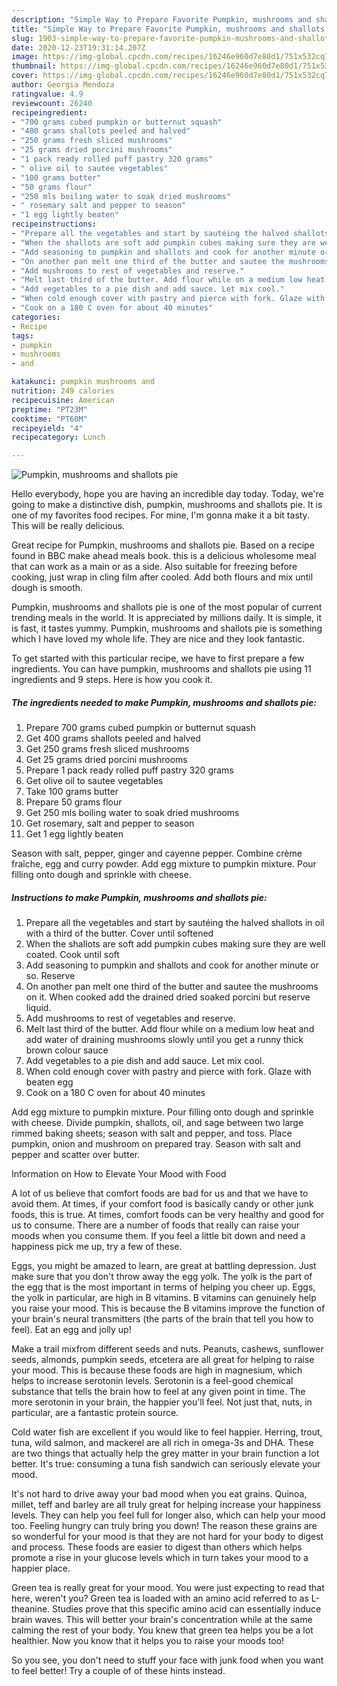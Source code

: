 ```yaml
---
description: "Simple Way to Prepare Favorite Pumpkin, mushrooms and shallots pie"
title: "Simple Way to Prepare Favorite Pumpkin, mushrooms and shallots pie"
slug: 1903-simple-way-to-prepare-favorite-pumpkin-mushrooms-and-shallots-pie
date: 2020-12-23T19:31:14.207Z
image: https://img-global.cpcdn.com/recipes/16246e960d7e80d1/751x532cq70/pumpkin-mushrooms-and-shallots-pie-recipe-main-photo.jpg
thumbnail: https://img-global.cpcdn.com/recipes/16246e960d7e80d1/751x532cq70/pumpkin-mushrooms-and-shallots-pie-recipe-main-photo.jpg
cover: https://img-global.cpcdn.com/recipes/16246e960d7e80d1/751x532cq70/pumpkin-mushrooms-and-shallots-pie-recipe-main-photo.jpg
author: Georgia Mendoza
ratingvalue: 4.9
reviewcount: 26240
recipeingredient:
- "700 grams cubed pumpkin or butternut squash"
- "400 grams shallots peeled and halved"
- "250 grams fresh sliced mushrooms"
- "25 grams dried porcini mushrooms"
- "1 pack ready rolled puff pastry 320 grams"
- " olive oil to sautee vegetables"
- "100 grams butter"
- "50 grams flour"
- "250 mls boiling water to soak dried mushrooms"
- " rosemary salt and pepper to season"
- "1 egg lightly beaten"
recipeinstructions:
- "Prepare all the vegetables and start by sautéing the halved shallots in oil with a third of the butter. Cover until softened"
- "When the shallots are soft add pumpkin cubes making sure they are well coated. Cook until soft"
- "Add seasoning to pumpkin and shallots and cook for another minute or so. Reserve"
- "On another pan melt one third of the butter and sautee the mushrooms on it. When cooked add the drained dried soaked porcini but reserve liquid."
- "Add mushrooms to rest of vegetables and reserve."
- "Melt last third of the butter. Add flour while on a medium low heat and add water of draining mushrooms slowly until you get a runny thick brown colour sauce"
- "Add vegetables to a pie dish and add sauce. Let mix cool."
- "When cold enough cover with pastry and pierce with fork. Glaze with beaten egg"
- "Cook on a 180 C oven for about 40 minutes"
categories:
- Recipe
tags:
- pumpkin
- mushrooms
- and

katakunci: pumpkin mushrooms and 
nutrition: 249 calories
recipecuisine: American
preptime: "PT23M"
cooktime: "PT60M"
recipeyield: "4"
recipecategory: Lunch

---
```



![Pumpkin, mushrooms and shallots pie](https://img-global.cpcdn.com/recipes/16246e960d7e80d1/751x532cq70/pumpkin-mushrooms-and-shallots-pie-recipe-main-photo.jpg)

Hello everybody, hope you are having an incredible day today. Today, we're going to make a distinctive dish, pumpkin, mushrooms and shallots pie. It is one of my favorites food recipes. For mine, I'm gonna make it a bit tasty. This will be really delicious.

Great recipe for Pumpkin, mushrooms and shallots pie. Based on a recipe found in BBC make ahead meals book. this is a delicious wholesome meal that can work as a main or as a side. Also suitable for freezing before cooking, just wrap in cling film after cooled. Add both flours and mix until dough is smooth.

Pumpkin, mushrooms and shallots pie is one of the most popular of current trending meals in the world. It is appreciated by millions daily. It is simple, it is fast, it tastes yummy. Pumpkin, mushrooms and shallots pie is something which I have loved my whole life. They are nice and they look fantastic.


To get started with this particular recipe, we have to first prepare a few ingredients. You can have pumpkin, mushrooms and shallots pie using 11 ingredients and 9 steps. Here is how you cook it.

<!--inarticleads1-->

##### The ingredients needed to make Pumpkin, mushrooms and shallots pie:

1. Prepare 700 grams cubed pumpkin or butternut squash
1. Get 400 grams shallots peeled and halved
1. Get 250 grams fresh sliced mushrooms
1. Get 25 grams dried porcini mushrooms
1. Prepare 1 pack ready rolled puff pastry 320 grams
1. Get  olive oil to sautee vegetables
1. Take 100 grams butter
1. Prepare 50 grams flour
1. Get 250 mls boiling water to soak dried mushrooms
1. Get  rosemary, salt and pepper to season
1. Get 1 egg lightly beaten


Season with salt, pepper, ginger and cayenne pepper. Combine crème fraîche, egg and curry powder. Add egg mixture to pumpkin mixture. Pour filling onto dough and sprinkle with cheese. 

<!--inarticleads2-->

##### Instructions to make Pumpkin, mushrooms and shallots pie:

1. Prepare all the vegetables and start by sautéing the halved shallots in oil with a third of the butter. Cover until softened
1. When the shallots are soft add pumpkin cubes making sure they are well coated. Cook until soft
1. Add seasoning to pumpkin and shallots and cook for another minute or so. Reserve
1. On another pan melt one third of the butter and sautee the mushrooms on it. When cooked add the drained dried soaked porcini but reserve liquid.
1. Add mushrooms to rest of vegetables and reserve.
1. Melt last third of the butter. Add flour while on a medium low heat and add water of draining mushrooms slowly until you get a runny thick brown colour sauce
1. Add vegetables to a pie dish and add sauce. Let mix cool.
1. When cold enough cover with pastry and pierce with fork. Glaze with beaten egg
1. Cook on a 180 C oven for about 40 minutes


Add egg mixture to pumpkin mixture. Pour filling onto dough and sprinkle with cheese. Divide pumpkin, shallots, oil, and sage between two large rimmed baking sheets; season with salt and pepper, and toss. Place pumpkin, onion and mushroom on prepared tray. Season with salt and pepper and scatter over butter. 

Information on How to Elevate Your Mood with Food


A lot of us believe that comfort foods are bad for us and that we have to avoid them. At times, if your comfort food is basically candy or other junk foods, this is true. At times, comfort foods can be very healthy and good for us to consume. There are a number of foods that really can raise your moods when you consume them. If you feel a little bit down and need a happiness pick me up, try a few of these.

Eggs, you might be amazed to learn, are great at battling depression. Just make sure that you don't throw away the egg yolk. The yolk is the part of the egg that is the most important in terms of helping you cheer up. Eggs, the yolk in particular, are high in B vitamins. B vitamins can genuinely help you raise your mood. This is because the B vitamins improve the function of your brain's neural transmitters (the parts of the brain that tell you how to feel). Eat an egg and jolly up!

Make a trail mixfrom different seeds and nuts. Peanuts, cashews, sunflower seeds, almonds, pumpkin seeds, etcetera are all great for helping to raise your mood. This is because these foods are high in magnesium, which helps to increase serotonin levels. Serotonin is a feel-good chemical substance that tells the brain how to feel at any given point in time. The more serotonin in your brain, the happier you'll feel. Not just that, nuts, in particular, are a fantastic protein source.

Cold water fish are excellent if you would like to feel happier. Herring, trout, tuna, wild salmon, and mackerel are all rich in omega-3s and DHA. These are two things that actually help the grey matter in your brain function a lot better. It's true: consuming a tuna fish sandwich can seriously elevate your mood. 

It's not hard to drive away your bad mood when you eat grains. Quinoa, millet, teff and barley are all truly great for helping increase your happiness levels. They can help you feel full for longer also, which can help your mood too. Feeling hungry can truly bring you down! The reason these grains are so wonderful for your mood is that they are not hard for your body to digest and process. These foods are easier to digest than others which helps promote a rise in your glucose levels which in turn takes your mood to a happier place.

Green tea is really great for your mood. You were just expecting to read that here, weren't you? Green tea is loaded with an amino acid referred to as L-theanine. Studies prove that this specific amino acid can essentially induce brain waves. This will better your brain's concentration while at the same calming the rest of your body. You knew that green tea helps you be a lot healthier. Now you know that it helps you to raise your moods too!

So you see, you don't need to stuff your face with junk food when you want to feel better! Try  a  couple of  of  these  hints  instead.

